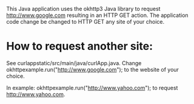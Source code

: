 This Java application uses the okhttp3 Java library to request http://www.google.com resulting in an HTTP GET action. The application code change be changed to HTTP GET any site of your choice.

# How to request another site:

See curlappstatic/src/main/java/curlApp.java. Change okhttpexample.run("http://www.google.com"); to the website of your choice. 

In example: okhttpexample.run("http://www.yahoo.com"); to request http://www.yahoo.com.
